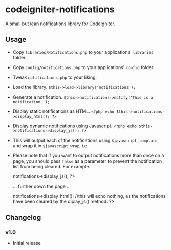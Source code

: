 # codeigniter-notifications

A small but lean notifications library for CodeIgniter.

## Usage
- Copy `libraries/Notifications.php` to your applications' `libraries` folder.
- Copy `config/notifications.php` to your applications' `config` folder.
- Tweak `notifications.php` to your liking.
- Load the library. `$this->load->library('notifications');`
- Generate a notification. `$this->notifications->notify('This is a notification.');`
- Display static notifications as HTML. `<?php echo $this->notifications->display_html(); ?>`
- Display dynamic notifications using Javascript. `<?php echo $this->notifications->display_js(); ?>`
 - This will output each of the notifications using `$javascript_template`, and wrap it in `$javascript_wrap`, i.e.

    <script type=\"text/javascript\">
    /* <![CDATA[ */
        jQuery(document).ready(function(\$) {
            {\$js}
        });
    /* ]]> */
    </script>

- Please note that if you want to output notifications more than once on a page, you should pass `false` as a parameter to prevent the notification list from being cleared. For example.

    <?php echo $this->notifications->display_js(); ?>
    
    ... further down the page ...
    <?php $this->notifications->display_html(); //this will echo nothing, as the notifications have been cleared by the diplay_js() method. ?>

## Changelog

### v1.0
- Initial release